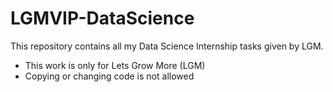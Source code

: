 
# LGMVIP-DataScience
This repository contains all my Data Science Internship tasks given by LGM.
- This work is only for Lets Grow More (LGM)
- Copying or changing code is not allowed
